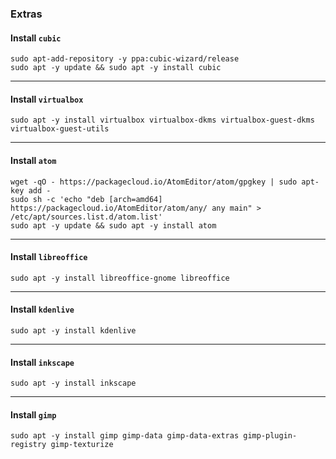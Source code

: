 ### Extras

#### Install `cubic`
```shell
sudo apt-add-repository -y ppa:cubic-wizard/release
sudo apt -y update && sudo apt -y install cubic
```

* * *

#### Install `virtualbox`

```shell
sudo apt -y install virtualbox virtualbox-dkms virtualbox-guest-dkms virtualbox-guest-utils
```

* * *

#### Install `atom`

```shell
wget -qO - https://packagecloud.io/AtomEditor/atom/gpgkey | sudo apt-key add -
sudo sh -c 'echo "deb [arch=amd64] https://packagecloud.io/AtomEditor/atom/any/ any main" > /etc/apt/sources.list.d/atom.list'
sudo apt -y update && sudo apt -y install atom
```

* * *

#### Install `libreoffice`

```shell
sudo apt -y install libreoffice-gnome libreoffice
```

* * *

#### Install `kdenlive`

```shell
sudo apt -y install kdenlive
```

* * *

#### Install `inkscape`

```shell
sudo apt -y install inkscape
```

* * *

#### Install `gimp`

```shell
sudo apt -y install gimp gimp-data gimp-data-extras gimp-plugin-registry gimp-texturize
```
